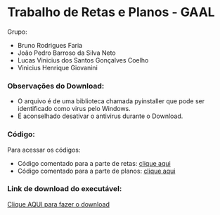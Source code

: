 # Trabalho de Retas e Planos - GAAL
Grupo:
- Bruno Rodrigues Faria  
- João Pedro Barroso da Silva Neto  
- Lucas Vinicius dos Santos Gonçalves Coelho
- Vinicius Henrique Giovanini

### Observações do Download:
- O arquivo é de uma biblioteca chamada pyinstaller que pode ser identificado como virus pelo Windows.
- É aconselhado desativar o antivirus durante o Download.

### Código:
Para acessar os códigos:
- Código comentado para a parte de retas: [clique aqui](https://github.com/viniciushgiovanini/retas-gaal/blob/master/src/retas.py)
- Código comentado para a parte de planos: [clique aqui](https://github.com/viniciushgiovanini/retas-gaal/blob/master/src/planos.py)

### Link de download do executável:
[Clique AQUI para fazer o download](https://github.com/viniciushgiovanini/retas-gaal/releases/download/Interface/interface.exe)
